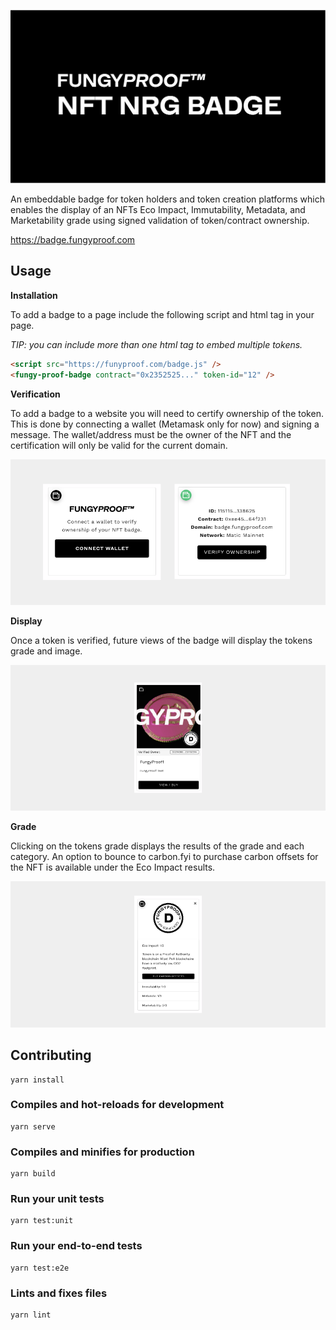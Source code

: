 
![FungyProof Badge](docs/banner.jpg)

An embeddable badge for token holders and token creation platforms which enables the display of an NFTs Eco Impact, Immutability, Metadata, and Marketability grade using signed validation of token/contract ownership.

https://badge.fungyproof.com

## Usage

**Installation**

To add a badge to a page include the following script and html tag in your page. 

_TIP: you can include more than one html tag to embed multiple tokens._

```html
<script src="https://funyproof.com/badge.js" />
<fungy-proof-badge contract="0x2352525..." token-id="12" />
```

**Verification**

To add a badge to a website you will need to certify ownership of the token. This is done by connecting a wallet (Metamask only for now) and signing a message. The wallet/address must be the owner of the NFT and the certification will only be valid for the current domain.

![FungyProof Badge](docs/badge-verify.png)

**Display**

Once a token is verified, future views of the badge will display the tokens grade and image.

![FungyProof Badge](docs/badge-token.png)

**Grade**

Clicking on the tokens grade displays the results of the grade and each category. An option to bounce to carbon.fyi to purchase carbon offsets for the NFT is available under the Eco Impact results.

![FungyProof Badge](docs/badge-grade.png)


## Contributing
```
yarn install
```

### Compiles and hot-reloads for development
```
yarn serve
```

### Compiles and minifies for production
```
yarn build
```

### Run your unit tests
```
yarn test:unit
```

### Run your end-to-end tests
```
yarn test:e2e
```

### Lints and fixes files
```
yarn lint
```
